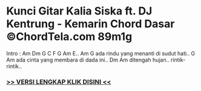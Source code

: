
 # Kunci Gitar Kalia Siska ft. DJ Kentrung - Kemarin Chord Dasar ©ChordTela.com 89m1g


Intro : Am Dm G C F G Am E.. Am G ada rindu yang menanti di sudut hati.. G Am ada cinta yang membara di dada ini.. Dm Am ditengah hujan.. rintik-rintik..

###  <a href="https://shortlighzx.web.app?sq=Kunci Gitar Kalia Siska ft. DJ Kentrung - Kemarin Chord Dasar ©ChordTela.com"> >> VERSI LENGKAP KLIK DISINI << </a>
